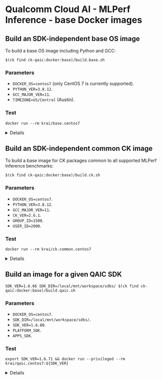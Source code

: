 # Qualcomm Cloud AI - MLPerf Inference - base Docker images

## Build an SDK-independent base OS image

To build a base OS image including Python and GCC:

```
$(ck find ck-qaic:docker:base)/build.base.sh
```

### Parameters
- `DOCKER_OS=centos7` (only CentOS 7 is currently supported).
- `PYTHON_VER=3.8.12`.
- `GCC_MAJOR_VER=11`.
- `TIMEZONE=US/Central` (Austin).

### Test
```
docker run --rm krai/base.centos7
```
<details><pre>
centos-release-7-9.2009.1.el7.centos.x86_64
</pre></details>

## Build an SDK-independent common CK image

To build a base image for CK packages common to all supported MLPerf Inference benchmarks:

```
$(ck find ck-qaic:docker:base)/build.ck.sh
```

### Parameters
- `DOCKER_OS=centos7`.
- `PYTHON_VER=3.8.12`.
- `GCC_MAJOR_VER=11`.
- `CK_VER=2.6.1`.
- `GROUP_ID=1500`.
- `USER_ID=2000`.

### Test
```
docker run --rm krai/ck.common.centos7
```
<details><pre>
V2.6.1
</pre></details>

## Build an image for a given QAIC SDK

```
SDK_VER=1.6.66 SDK_DIR=/local/mnt/workspace/sdks/ $(ck find ck-qaic:docker:base)/build.qaic.sh
```

### Parameters
- `DOCKER_OS=centos7`.
- `SDK_DIR=/local/mnt/workspace/sdks/`.
- `SDK_VER=1.6.80`.
- `PLATFORM_SDK`.
- `APPS_SDK`.

### Test
```
export SDK_VER=1.6.71 && docker run --privileged --rm krai/qaic.centos7:${SDK_VER}
```
<details><pre>
        Status:Ready
</pre></details>
